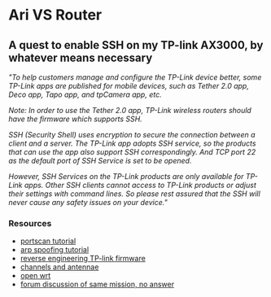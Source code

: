 # Ari VS Router
## A quest to enable SSH on my TP-link AX3000, by whatever means necessary
<i>"To help customers manage and configure the TP-Link device better, some TP-Link apps are published for mobile devices, such as Tether 2.0 app, Deco app, Tapo app, and tpCamera app, etc.

Note: In order to use the Tether 2.0 app, TP-Link wireless routers should have the firmware which supports SSH.

SSH (Security Shell) uses encryption to secure the connection between a client and a server. The TP-Link app adopts SSH service, so the products that can use the app also support SSH correspondingly. And TCP port 22 as the default port of SSH Service is set to be opened.

However, SSH Services on the TP-Link products are only available for TP-Link apps. Other SSH clients cannot access to TP-Link products or adjust their settings with command lines. So please rest assured that the SSH will never cause any safety issues on your device."</i>

### Resources
* [portscan tutorial](https://stackoverflow.com/questions/7541056/pinging-an-ip-range-with-scapy)
* [arp spoofing tutorial](https://www.geeksforgeeks.org/python-how-to-create-an-arp-spoofer-using-scapy/)
* [reverse engineering TP-link firmware](https://thunderysteak.github.io/tl-wa901nd-basic-re)
* [channels and antennae](https://www.reddit.com/r/openwrt/comments/svnv71/devices_similar_to_tplink_ax3000_with_openwrt/)
* [open wrt](https://openwrt.org/)
* [forum discussion of same mission, no answer](https://community.tp-link.com/us/home/forum/topic/220972)
